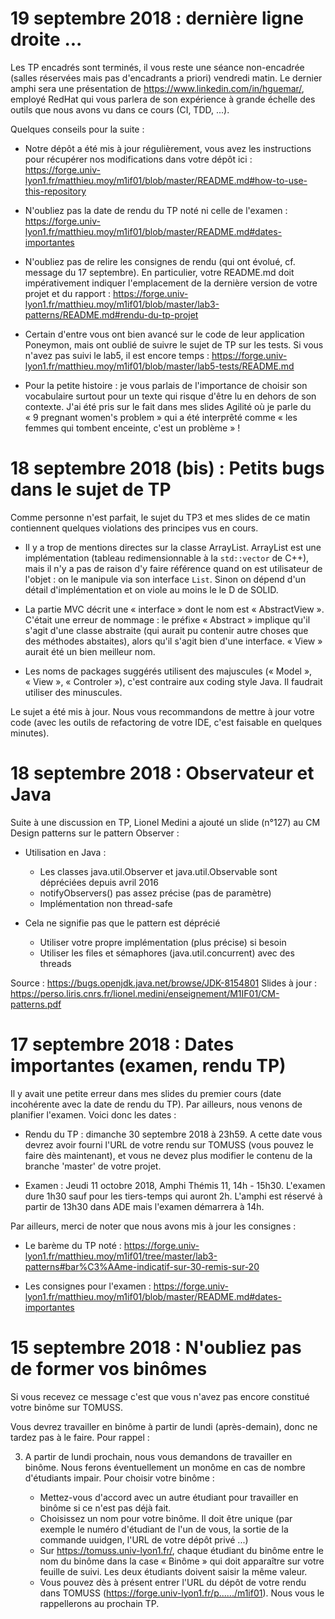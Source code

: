 # 19 septembre 2018 : dernière ligne droite ...

Les TP encadrés sont terminés, il vous reste une séance non-encadrée
(salles réservées mais pas d'encadrants a priori) vendredi matin. Le
dernier amphi sera une présentation de
https://www.linkedin.com/in/hguemar/, employé RedHat qui vous parlera
de son expérience à grande échelle des outils que nous avons vu dans
ce cours (CI, TDD, ...).

Quelques conseils pour la suite :

* Notre dépôt a été mis à jour régulièrement, vous avez les
  instructions pour récupérer nos modifications dans votre dépôt ici :
  https://forge.univ-lyon1.fr/matthieu.moy/m1if01/blob/master/README.md#how-to-use-this-repository

* N'oubliez pas la date de rendu du TP noté ni celle de l'examen :
  https://forge.univ-lyon1.fr/matthieu.moy/m1if01/blob/master/README.md#dates-importantes
  
* N'oubliez pas de relire les consignes de rendu (qui ont évolué, cf.
  message du 17 septembre). En particulier, votre README.md doit
  impérativement indiquer l'emplacement de la dernière version de
  votre projet et du rapport :
  https://forge.univ-lyon1.fr/matthieu.moy/m1if01/blob/master/lab3-patterns/README.md#rendu-du-tp-projet
  
* Certain d'entre vous ont bien avancé sur le code de leur application
  Poneymon, mais ont oublié de suivre le sujet de TP sur les tests. Si
  vous n'avez pas suivi le lab5, il est encore temps :
  https://forge.univ-lyon1.fr/matthieu.moy/m1if01/blob/master/lab5-tests/README.md
  
* Pour la petite histoire : je vous parlais de l'importance de choisir
  son vocabulaire surtout pour un texte qui risque d'être lu en dehors
  de son contexte. J'ai été pris sur le fait dans mes slides Agilité
  où je parle du « 9 pregnant women's problem » qui a été interprêté
  comme « les femmes qui tombent enceinte, c'est un problème » !

# 18 septembre 2018 (bis) : Petits bugs dans le sujet de TP

Comme personne n'est parfait, le sujet du TP3 et mes slides de ce
matin contiennent quelques violations des principes vus en cours.

- Il y a trop de mentions directes sur la classe ArrayList. ArrayList
  est une implémentation (tableau redimensionnable à la `std::vector` de
  C++), mais il n'y a pas de raison d'y faire référence quand on est
  utilisateur de l'objet : on le manipule via son interface `List`.
  Sinon on dépend d'un détail d'implémentation et on viole au moins le
  le D de SOLID.

- La partie MVC décrit une « interface » dont le nom est
  « AbstractView ». C'était une erreur de nommage : le préfixe
  « Abstract » implique qu'il s'agit d'une classe abstraite (qui
  aurait pu contenir autre choses que des méthodes abstaites), alors
  qu'il s'agit bien d'une interface. « View » aurait été un bien
  meilleur nom.

- Les noms de packages suggérés utilisent des majuscules (« Model »,
  « View », « Controler »), c'est contraire aux coding style Java. Il
  faudrait utiliser des minuscules.
  
Le sujet a été mis à jour. Nous vous recommandons de mettre à jour
votre code (avec les outils de refactoring de votre IDE, c'est
faisable en quelques minutes).

# 18 septembre 2018 : Observateur et Java

Suite à une discussion en TP, Lionel Medini a ajouté un slide (n°127)
au CM Design patterns sur le pattern Observer :

* Utilisation en Java :
  - Les classes java.util.Observer et java.util.Observable sont dépréciées depuis avril 2016
  - notifyObservers() pas assez précise (pas de paramètre)
  - Implémentation non thread-safe

* Cela ne signifie pas que le pattern est déprécié
  - Utiliser votre propre implémentation (plus précise) si besoin
  - Utiliser les files et sémaphores (java.util.concurrent) avec des threads

Source : https://bugs.openjdk.java.net/browse/JDK-8154801
Slides à jour : https://perso.liris.cnrs.fr/lionel.medini/enseignement/M1IF01/CM-patterns.pdf

# 17 septembre 2018 : Dates importantes (examen, rendu TP)

Il y avait une petite erreur dans mes slides du premier cours (date incohérente avec la date de rendu du TP). Par ailleurs, nous venons de planifier l'examen. Voici donc les dates :

* Rendu du TP : dimanche 30 septembre 2018 à 23h59. A cette date vous devrez avoir fourni l'URL de votre rendu sur TOMUSS (vous pouvez le faire dès maintenant), et vous ne devez plus modifier le contenu de la branche 'master' de votre projet.

* Examen : Jeudi 11 octobre 2018, Amphi Thémis 11, 14h - 15h30. L'examen dure 1h30 sauf pour les tiers-temps qui auront 2h. L'amphi est réservé à partir de 13h30 dans ADE mais l'examen démarrera à 14h.

Par ailleurs, merci de noter que nous avons mis à jour les consignes :

* Le barème du TP noté : https://forge.univ-lyon1.fr/matthieu.moy/m1if01/tree/master/lab3-patterns#bar%C3%AAme-indicatif-sur-30-remis-sur-20

* Les consignes pour l'examen : https://forge.univ-lyon1.fr/matthieu.moy/m1if01/blob/master/README.md#dates-importantes

# 15 septembre 2018 : N'oubliez pas de former vos binômes

Si vous recevez ce message c'est que vous n'avez pas encore constitué votre binôme sur TOMUSS.

Vous devrez travailler en binôme à partir de lundi (après-demain), donc ne tardez pas à le faire. Pour rappel :

3) A partir de lundi prochain, nous vous demandons de travailler en binôme. Nous ferons éventuellement un monôme en cas de nombre d'étudiants impair. Pour choisir votre binôme :

   - Mettez-vous d'accord avec un autre étudiant pour travailler en binôme si ce n'est pas déjà fait.
   - Choisissez un nom pour votre binôme. Il doit être unique (par exemple le numéro d'étudiant de l'un de vous, la sortie de la commande uuidgen, l'URL de votre dépôt privé ...)
   - Sur https://tomuss.univ-lyon1.fr/, chaque étudiant du binôme entre le nom du binôme dans la case « Binôme » qui doit apparaître sur votre feuille de suivi. Les deux étudiants doivent saisir la même valeur.
   - Vous pouvez dès à présent entrer l'URL du dépôt de votre rendu dans TOMUSS (https://forge.univ-lyon1.fr/p....../m1if01). Nous vous le rappellerons au prochain TP.
